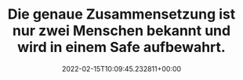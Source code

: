 ---
date: '2022-02-15T10:09:45.232811+00:00'
found_at: '2014-12-31'
found_url: http://www.kfc.de/sogood
title: Die genaue Zusammensetzung ist nur zwei Menschen bekannt und wird in einem
  Safe aufbewahrt.
---